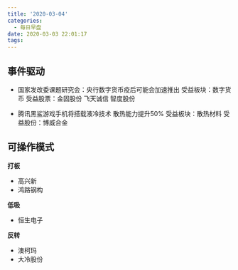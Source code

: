 ```yaml
---
title: '2020-03-04'
categories:
  - 每日早盘
date: 2020-03-03 22:01:17
tags:
---
```

## 事件驱动

- 国家发改委课题研究会：央行数字货币疫后可能会加速推出
  受益板块：数字货币
  受益股票：金固股份 飞天诚信 智度股份

- 腾讯黑鲨游戏手机将搭载液冷技术 散热能力提升50%
  受益板块：散热材料
  受益股份：博威合金


## 可操作模式
**打板**

- 高兴新
- 鸿路钢构

**低吸**

- 恒生电子

**反转**

- 澳柯玛
- 大冷股份
